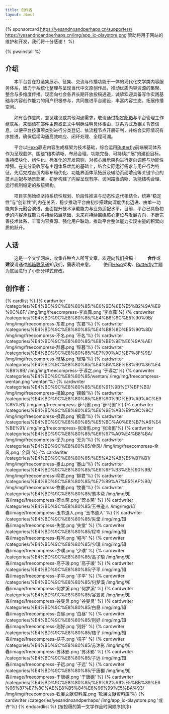 ```yaml
---
title: 创作者
layout: about
---
```


{% sponsorcard https://yesandnoandperhaps.cn/supporters/ https://yesandnoandperhaps.cn/img/app_ic-playstore.png 赞助将用于网站的维护和开发，我们将十分感谢！ %}

{% pwainstall %}

## 介绍
&emsp;&emsp;本平台旨在打造集展示、征集、交流与传播功能于一体的现代化文学类内容服务体系，致力于系统化整理与呈现当代中文原创作品，推动优质内容资源的集聚、整合与多维度传播。现面向社会各界长期开放投稿通道，诚挚欢迎具备写作实践基础与内容创作能力的用户积极参与，共同推进平台建设，丰富内容生态，拓展传播空间。

&emsp;&emsp;如有合作意向、意见建议或其他沟通需求，敬请通过指定[邮箱](mailto:yesandnoandperhaps@yesandnoandperhaps.cn)与平台管理工作组联系。来函请在邮件主题或正文中明确注明具体事由、联系方式及相关背景信息，以便平台按事项类别进行分类登记、依流程节点开展研判，并结合实际情况有序推进，确保后续沟通高效响应、闭环处理、全程可溯。

&emsp;&emsp;平台以[Hexo](https://hexo.io)静态内容生成框架为技术基础，综合运用[Butterfly](https://github.com/jerryc127/hexo-theme-butterfly)前端展现体系作为呈现载体，围绕“结构清晰、布局合理、功能完备、可持续扩展”的建设目标，秉持模块化、组件化、标准化的开发原则，对核心展示架构进行定向调整与功能性增强。在充分吸收原有主题体系优势的基础上，结合实际运行需求与用户行为特征，先后完成首页内容布局优化、功能界面体系拓展及辅助页面增设等关键节点的技术适配与场景部署，初步构建了内容呈现有序、访问路径清晰、功能结构合理、运行机制稳定的系统架构。

&emsp;&emsp;项目实施始终坚持系统性规划、阶段性推进与动态性迭代相结合，统筹“稳定性”与“创新性”的内在关系，稳步推动平台由初步搭建向深度优化迈进、由单一功能向多元融合演进，全面提升技术承载能力与业务适配水平。目前，平台已具备初步的内容承载能力与持续拓展基础，未来将持续围绕核心定位与发展方向，不断完善技术体系、丰富内容资源、强化用户联动，推动平台整体能力实现由量的积累向质的跃升。

## 人话
&emsp;&emsp;这是一个文学网站，收集各种今人所写文章，欢迎向我们投稿！
&emsp;&emsp;**合作**或**建议**请通过[邮箱联系](mailto:yesandnoandperhaps@yesandnoandperhaps.cn)通知我们，需表明来意。
&emsp;&emsp;使用[Hexo](https://hexo.io)架构、[Butterfly](https://github.com/jerryc127/hexo-theme-butterfly)主题为底层进行了小部分样式修改。

## 创作者：
{% cardlist %}
{% cardwriter /categories/%E4%BD%9C%E8%80%85/%E6%9D%8E%E5%B2%9A%E9%9C%8F/ /img/img/freecompress-李岚霏.png '李岚霏'%}
{% cardwriter /categories/%E4%BD%9C%E8%80%85/%E4%B8%9C%E5%90%9B/ /img/img/freecompress-东君.png '东君'%}
{% cardwriter /categories/%E4%BD%9C%E8%80%85/%E4%B8%8D%E5%90%8D/ /img/img/freecompress-不名.png '不名'%}
{% cardwriter /categories/%E4%BD%9C%E8%80%85/%E8%BE%9E%E6%9A%AE/ /img/img/freecompress-辞暮.png '辞暮'%}
{% cardwriter /categories/%E4%BD%9C%E8%80%85/%E7%90%AD%E7%8F%9E/ /img/img/freecompress-琭珞.png '琭珞'%}
{% cardwriter /categories/%E4%BD%9C%E8%80%85/%E4%BA%8E%E8%B0%86%E4%B9%8B/ /img/img/freecompress-于谆之.png '于谆之'%}
{% cardwriter /categories/%E4%BD%9C%E8%80%85/wentan/ /img/img/freecompress-wentan.png 'wentan'%}
{% cardwriter /categories/%E4%BD%9C%E8%80%85/%E6%91%9B%E7%BF%B0/ /img/img/freecompress-摛翰.png '摛翰'%}
{% cardwriter /categories/%E4%BD%9C%E8%80%85/%E8%90%9D%E9%A9%AC%E9%85%B1/ /img/img/freecompress-萝马酱.png '萝马酱'%}
{% cardwriter /categories/%E4%BD%9C%E8%80%85/%E6%9E%AB%E9%9C%9C/ /img/img/freecompress-枫霜.png '枫霜'%}
{% cardwriter /categories/%E4%BD%9C%E8%80%85/%E5%BC%A0%E6%B7%A6%E4%BE%91/ /img/img/freecompress-张淦侑.png '张淦侑'%}
{% cardwriter /categories/%E4%BD%9C%E8%80%85/%E6%97%A0%E4%B8%BA/ /img/img/freecompress-无为.png '无为'%}
{% cardwriter /categories/%E4%BD%9C%E8%80%85/金风/ /img/img/freecompress-金风.png '金风'%}
{% cardwriter /categories/%E4%BD%9C%E8%80%85/%E5%A2%A8%E5%B1%B1/ /img/img/freecompress-墨山.png '墨山'%}
{% cardwriter /categories/%E4%BD%9C%E8%80%85/%E6%9F%B3%E5%90%9B/ /img/img/freecompress-柳君.png '柳君'%}
{% cardwriter /categories/%E4%BD%9C%E8%80%85/%E7%89%A7%E5%AF%B0/ /img/img/freecompress-牧寰.png '牧寰'%}
{% cardwriter /categories/%E4%BD%9C%E8%80%85/莺本斋 /img/img/知春/image/freecompress-莺本斋.png '莺本斋' %}
{% cardwriter /categories/%E4%BD%9C%E8%80%85/玉书道人 /img/img/知春/image/freecompress-玉书道人.png '玉书道人' %}
{% cardwriter /categories/%E4%BD%9C%E8%80%85/失堂 /img/img/知春/image/freecompress-失堂.png '失堂' %}
{% cardwriter /categories/%E4%BD%9C%E8%80%85/程岑 /img/img/知春/image/freecompress-程岑.png '程岑' %}
{% cardwriter /categories/%E4%BD%9C%E8%80%85/少璞 /img/img/知春/image/freecompress-少璞.png '少璞' %}
{% cardwriter /categories/%E4%BD%9C%E8%80%85/高子琅 /img/img/知春/image/freecompress-高子琅.png '高子琅' %}
{% cardwriter /categories/%E4%BD%9C%E8%80%85/子平 /img/img/知春/image/freecompress-子平.png '子平' %}
{% cardwriter /categories/%E4%BD%9C%E8%80%85/何梦溪 /img/img/知春/image/freecompress-何梦溪.png '何梦溪' %}
{% cardwriter /categories/%E4%BD%9C%E8%80%85/谷旻灵 /img/img/知春/image/freecompress-谷旻灵.png '谷旻灵' %}
{% cardwriter /categories/%E4%BD%9C%E8%80%85/白昼 /img/img/知春/image/freecompress-白昼.png '白昼' %}
{% cardwriter /categories/%E4%BD%9C%E8%80%85/则好 /img/img/知春/image/freecompress-则好.png '则好' %}
{% cardwriter /categories/%E4%BD%9C%E8%80%85/桔子 /img/img/知春/image/freecompress-桔子.png '桔子' %}
{% cardwriter /categories/%E4%BD%9C%E8%80%85/苏沐影 /img/img/知春/image/freecompress-苏沐影.png '苏沐影' %}
{% cardwriter /categories/%E4%BD%9C%E8%80%85/子远 /img/img/知春/image/freecompress-子远.png '子远' %}
{% cardwriter /categories/%E4%BD%9C%E8%80%85/于唐樾 /img/img/知春/image/freecompress-于唐樾.png '于唐樾' %}
{% cardwriter /categories/%E4%BD%9C%E8%80%85/%E9%92%A6%E5%BB%89%E6%96%87%E7%8C%AE%E8%B5%84%E6%96%99%E5%BA%93/ /img/img/freecompress-钦廉文献资料库.png '钦廉文献资料库'%}
{% cardwriter /categories/yesandnoandperhaps/ /img/app_ic-playstore.png '或许'%}
{% endcardlist %}
(按投稿的第一文学作品时间顺序排序)


